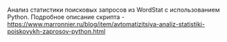 Анализ статистики поисковых запросов из WordStat с использованием Python.
Подробное описание скрипта - https://www.marronnier.ru/blog/item/avtomatizitsiya-analiz-statistiki-poiskovykh-zaprosov-python.html
